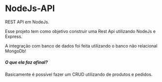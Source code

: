 # NodeJs-API
REST API em NodeJs.

Esse projeto tem como objetivo construir uma Rest Api utilizando NodeJs e Express.

A integração com banco de dados foi feita utilizando o banco não relacional MongoDb!


##### O que ela faz afinal?

Basicamente é possível fazer um CRUD utilizando de produtos e pedidos.
